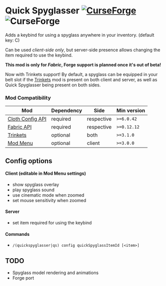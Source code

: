 # Quick Spyglasser [![CurseForge](http://cf.way2muchnoise.eu/full_494512_downloads.svg)](https://www.curseforge.com/minecraft/mc-mods/quick-spyglasser "Quick Spyglasser on CurseForge")![CurseForge](http://cf.way2muchnoise.eu/versions/494512.svg)

Adds a keybind for using a spyglass anywhere in your inventory. (default key: C)

Can be used _client-side only_, but server-side presence allows changing the item required to use the keybind.

**This mod is only for _Fabric_, Forge support is planned once it's out of beta!**

Now with Trinkets support! By default, a spyglass can be equipped in your belt slot if the 
[Trinkets](https://www.curseforge.com/minecraft/mc-mods/trinkets-fabric) mod is present on both client and server, 
as well as Quick Spyglasser being present on both sides.

### Mod Compatibility
| Mod                                                                            | Dependency | Side       | Min version |
|--------------------------------------------------------------------------------|------------|------------|-------------|
| [Cloth Config API](https://www.curseforge.com/minecraft/mc-mods/cloth-config)  | required   | respective | `>=6.0.42`  |
| [Fabric API](https://www.curseforge.com/minecraft/mc-mods/fabric-api)          | required   | respective | `>=0.12.12` |
| [Trinkets](https://www.curseforge.com/minecraft/mc-mods/trinkets-fabric)       | optional   | both       | `>=3.1.0`   |
| [Mod Menu](https://www.curseforge.com/minecraft/mc-mods/modmenu)               | optional   | client     | `>=3.0.0`   |

## Config options
#### Client (editable in Mod Menu settings)
- show spyglass overlay
- play spyglass sound
- use cinematic mode when zoomed
- set mouse sensitivity when zoomed
#### Server
- set item required for using the keybind
#### Commands
- `/(quickspyglasser|qs) config quickSpyglassItemId [<item>]`

## TODO
- Spyglass model rendering and animations
- Forge port
